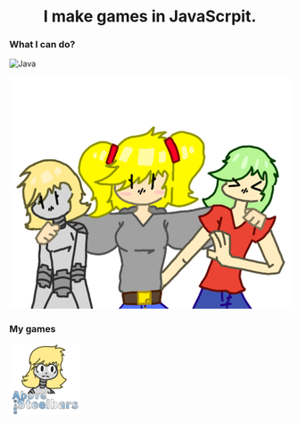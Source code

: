 <h1 align="center">I make games in JavaScrpit.</h1>

### What I can do?
![Java](https://img.shields.io/badge/JavaScript-519667?style=for-the-badge&logo=javascript&logoColor=black)

![Cool](https://github.com/MirrorMiru/MIRU/blob/main/Cool.png)

### My games
[![AboveSteelBars](https://github.com/MirrorMiru/MIRU/blob/main/Untitled104_20210918214939_10.png)](https://mirrormiru.github.io/AboveSteelBarsV0.1/)

